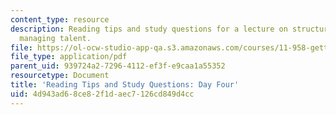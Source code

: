 ```yaml
---
content_type: resource
description: Reading tips and study questions for a lecture on structuring work and
  managing talent.
file: https://ol-ocw-studio-app-qa.s3.amazonaws.com/courses/11-958-getting-things-implemented-strategy-people-performance-and-leadership-january-iap-2009/4d943ad68ce82f1daec7126cd849d4cc_questions4.pdf
file_type: application/pdf
parent_uid: 939724a2-7296-4112-ef3f-e9caa1a55352
resourcetype: Document
title: 'Reading Tips and Study Questions: Day Four'
uid: 4d943ad6-8ce8-2f1d-aec7-126cd849d4cc
---
```

